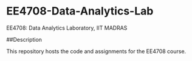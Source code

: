# EE4708-Data-Analytics-Lab

EE4708: Data Analytics Laboratory, IIT MADRAS

##Description

This repository hosts the code and assignments for the EE4708 course.
